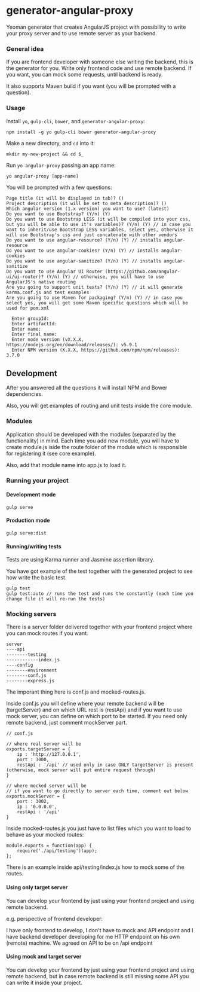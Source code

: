 # generator-angular-proxy
Yeoman generator that creates AngularJS project with possibility to write your proxy server and to use remote server as your backend.

### General idea
If you are frontend developer with someone else writing the backend, this is the generator for you. Write only frontend code and use remote backend. If you want, you can mock some requests, until backend is ready.

It also supports Maven build if you want (you will be prompted with a question).

### Usage

Install `yo`, `gulp-cli`, `bower`, and `generator-angular-proxy`:
```
npm install -g yo gulp-cli bower generator-angular-proxy
```

Make a new directory, and `cd` into it:
```
mkdir my-new-project && cd $_
```

Run `yo angular-proxy` passing an app name:
```
yo angular-proxy [app-name]
```

You will be prompted with a few questions:

```
Page title (it will be displayed in tab)? ()
Project description (it will be set to meta description)? ()
Which angular version (1.x version) you want to use? (latest)
Do you want to use Bootstrap? (Y/n) (Y)
Do you want to use Bootstrap LESS (it will be compiled into your css, but you will be able to use it's variables)? (Y/n) (Y) // in case you want to inherit/use Bootstrap LESS variables, select yes, otherwise it will use Bootstrap's css and just concatenate with other vendors
Do you want to use angular-resource? (Y/n) (Y) // installs angular-resource
Do you want to use angular-cookies? (Y/n) (Y) // installs angular-cookies
Do you want to use angular-sanitize? (Y/n) (Y) // installs angular-sanitize
Do you want to use Angular UI Router (https://github.com/angular-ui/ui-router)? (Y/n) (Y) // otherwise, you will have to use AngularJS's native routing
Are you going to support unit tests? (Y/n) (Y) // it will generate karma.conf.js and test examples
Are you going to use Maven for packaging? (Y/n) (Y) // in case you select yes, you will get some Maven specific questions which will be used for pom.xml

  Enter groupId:
  Enter artifactId:
  Enter name:
  Enter final name:
  Enter node version (vX.X.X, https://nodejs.org/en/download/releases/): v5.9.1
  Enter NPM version (X.X.X, https://github.com/npm/npm/releases): 3.7.0
```
## Development
After you answered all the questions it will install NPM and Bower dependencies.

Also, you will get examples of routing and unit tests inside the core module.

### Modules

Application should be developed with the modules (separated by the functionality) in mind. Each time you add new module, you will have to create module.js iside the route folder of the module which is responsible for registering it (see core example).

Also, add that module name into app.js to load it.

### Running your project

#### Development mode
```
gulp serve
```

#### Production mode
```
gulp serve:dist
```

#### Running/writing tests
Tests are using Karma runner and Jasmine assertion library.

You have got example of the test together with the generated project to see how write the basic test.

```
gulp test
gulp test:auto // runs the test and runs the constantly (each time you change file it will re-run the tests)
```

### Mocking servers
There is a server folder delivered together with your frontend project where you can mock routes if you want.
```
server
----api
--------testing
------------index.js
----config
--------environment
--------conf.js
--------express.js
```
The imporant thing here is conf.js and mocked-routes.js.

Inside conf.js you will define where your remote backend will be (targetServer) and on which URL rest is (restApi) and if you want to use mock server, you can define on which port to be started. If you need only remote backend, just comment mockServer part.
```
// conf.js

// where real server will be
exports.targetServer = {
    ip : 'http://127.0.0.1',
    port : 3000,
    restApi : '/api' // used only in case ONLY targetServer is present (otherwise, mock server will put entire request through)
}

// where mocked server will be
// if you want to go directly to server each time, comment out below
exports.mockServer = {
    port : 3002,
    ip : '0.0.0.0',
    restApi : '/api'
}

```

Inside mocked-routes.js you just have to list files which you want to load to behave as your mocked routes:

```
module.exports = function(app) {
    require('./api/testing')(app);
};
```

There is an example inside api/testing/index.js how to mock some of the routes.

#### Using only target server
You can develop your frontend by just using your frontend project and using remote backend.

e.g. perspective of frontend developer:

I have only frontend to develop, I don't have to mock and API endpoint and I have backend developer developing for me HTTP endpoint on his own (remote) machine. We agreed on API to be on /api endpoint


#### Using mock and target server
You can develop your frontend by just using your frontend project and using remote backend, but in case remote backend is still missing some API you can write it inside your project.

